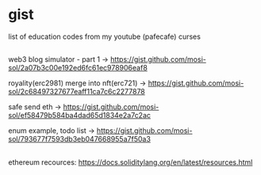 # gist
list of education codes from my youtube (pafecafe) curses

##

web3 blog simulator - part 1 -> https://gist.github.com/mosi-sol/2a07b3c00e192ed6fc61ec978906eaf8

royality(erc2981) merge into nft(erc721) -> https://gist.github.com/mosi-sol/2c68497327677eaff11ca7c6c2277878

safe send eth -> https://gist.github.com/mosi-sol/ef58479b584ba4dad65d1834e2a7c2ac

enum example, todo list -> https://gist.github.com/mosi-sol/793677f7593db3eb047668955a7f50a3


##
ethereum recources: 
https://docs.soliditylang.org/en/latest/resources.html
